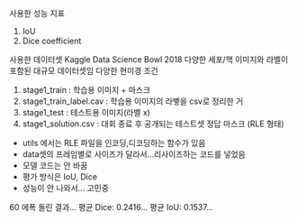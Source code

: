 사용한 성능 지표
1. IoU
2. Dice coefficient

사용한 데이터셋
Kaggle Data Science Bowl 2018 
다양한 세포/핵 이미지와 라벨이 포함된 대규모 데이터셋임
다양한 현미경 조건

1. stage1_train : 학습용 이미지 + 마스크
2. stage1_train_label.cav : 학습용 이미지의 라벻을 csv로 정리한 거
3. stage1_test : 테스트용 이미지(라벨 x)
4. stage1_solution.csv : 대회 종료 후 공개되는 테스트셋 정답 마스크 (RLE 형태)

- utils 에서는 RLE 파일을 인코딩,디코딩하는 함수가 있음
- data셋의 프레임별로 사이즈가 달라서...리사이즈하는 코드를 넣었음
- 모델 코드는 안 바꿈
- 평가 방식은 IoU, Dice
- 성능이 안 나와서... 고민중

60 에폭 돌린 결과...
평균 Dice: 0.2416...
평균 IoU: 0.1537...
